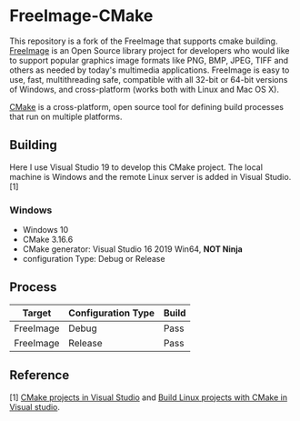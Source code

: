# FreeImage-CMake
This repository is a fork of the FreeImage that supports cmake building.
[FreeImage](https://freeimage.sourceforge.io/) is an Open Source library project for developers who would like to support popular graphics image formats like PNG, BMP, JPEG, TIFF and others as needed by today's multimedia applications. FreeImage is easy to use, fast, multithreading safe, compatible with all 32-bit or 64-bit versions of Windows, and cross-platform (works both with Linux and Mac OS X).

[CMake](https://cmake.org/) is a cross-platform, open source tool for defining build processes that run on multiple platforms. 

## Building

Here I use Visual Studio 19 to develop this CMake project. The local machine is Windows and the remote Linux server is added in Visual Studio.[1]

### Windows
* Windows 10
* CMake 3.16.6
* CMake generator:  Visual Studio 16 2019 Win64, **NOT Ninja**
* configuration Type:  Debug or Release
## Process

| Target    | Configuration Type | Build |
| --------- | ------------------ | ----- |
| FreeImage | Debug              | Pass  |
| FreeImage | Release            | Pass  |

## Reference
[1] [CMake projects in Visual Studio](https://docs.microsoft.com/en-us/cpp/build/cmake-projects-in-visual-studio?view=msvc-160) and [Build Linux projects with CMake in Visual studio](https://docs.microsoft.com/en-us/cpp/linux/cmake-linux-project?view=msvc-160).
